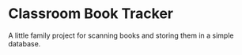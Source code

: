# Classroom Book Tracker

A little family project for scanning books and storing them in a simple database. 
